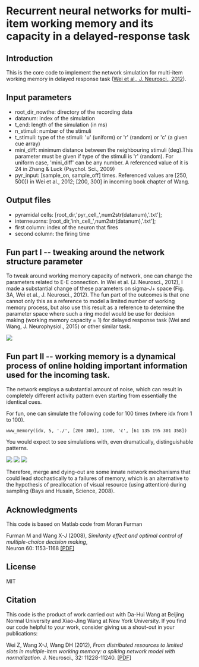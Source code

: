 # Recurrent neural networks for multi-item working memory and its capacity in a delayed-response task

## Introduction

This is the core code to implement the network simulation for multi-item working memory in delayed response task ([Wei et al., J. Neurosci., 2012](https://www.researchgate.net/publication/230678521_From_Distributed_Resources_to_Limited_Slots_in_Multiple-Item_Working_Memory_A_Spiking_Network_Model_with_Normalization)).

## Input parameters

* root_dir_nowthe: directory of the recording data
* datanum: index of the simulation
* t_end: length of the simulation (in ms)
* n_stimuli: number of the stimuli
* t_stimuli: type of the stimuli: 'u' (uniform) or 'r' (random) or 'c' (a given cue array)
* mini_diff: minimum distance between the neighbouring stimuli (deg).This parameter must be given if type of the stimuli is 'r' (random). For uniform case, 'mini_diff' can be any number. A referenced value of it is 24 in Zhang & Luck (Psychol. Sci., 2009)
* pyr_input: [sample_on, sample_off] times. Referenced values are [250, 500]) in Wei et al., 2012; [200, 300] in incoming book chapter of Wang.

## Output files
* pyramidal cells: [root_dir,'pyr_cell_',num2str(datanum),'.txt'];
* interneuorns: [root_dir,'inh_cell_',num2str(datanum),'.txt'];
* first column: index of the neuron that fires
* second column: the firing time

## Fun part I -- tweaking around the network structure parameter
To tweak around working memory capacity of network, one can change the parameters related to E-E connection. In Wei et al. (J. Neurosci., 2012), I made a substantial change of these parameters on sigma-J+ space (Fig. 3A, Wei et al., J. Neurosci., 2012). The fun part of the outcomes is that one cannot only this as a reference to model a limited number of working memory process, but also use this result as a reference to determine the parameter space where such a ring model would be use for decision making (working memory capacity = 1) for delayed response task (Wei and Wang, J. Neurophysiol., 2015) or other similar task.

![](parameter_space.png)

## Fun part II -- working memory is a dynamical process of online holding important information used for the incoming task.
The network employs a substantial amount of noise, which can result in completely different activity pattern even starting from essentially the identical cues.

For fun, one can simulate the following code for 100 times (where idx from 1 to 100).

    www_memory(idx, 5, './', [200 300], 1100, 'c', [61 135 195 301 358])
    
You would expect to see simulations with, even dramatically, distinguishable patterns.

![](Random_inputs_RasterPlotIdx_120.png)
![](Random_inputs_RasterPlotIdx_121.png)
![](Random_inputs_RasterPlotIdx_125.png)

Therefore, merge and dying-out are some innate network mechanisms that could lead stochastically to a failures of memory, which is an alternative to the hypothesis of preallocation of visual resource (using attention) during sampling (Bays and Husain, Science, 2008).

## Acknowledgments

This code is based on Matlab code from Moran Furman 

Furman M and Wang X-J (2008), 
_Similarity effect and optimal control of multiple-choice decision making_,  
Neuron 60: 1153-1168 
[ [PDF] ](http://www.cns.nyu.edu/wanglab/publications/pdf/furman.neuron2008.pdf)

## License

MIT

## Citation

This code is the product of work carried out with Da-Hui Wang at Beijing Normal University and Xiao-Jing Wang at New York University. If you find our code helpful to your work, consider giving us a shout-out in your publications:

Wei Z, Wang X-J, Wang DH (2012), 
_From distributed resources to limited slots in multiple-item working memory: a spiking network model with normalization._
J. Neurosci., 32: 11228-11240. 
[ [PDF] ](https://www.researchgate.net/publication/230678521_From_Distributed_Resources_to_Limited_Slots_in_Multiple-Item_Working_Memory_A_Spiking_Network_Model_with_Normalization)
